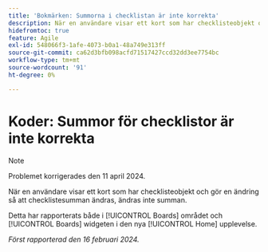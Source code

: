 ```yaml
---
title: 'Bokmärken: Summorna i checklistan är inte korrekta'
description: När en användare visar ett kort som har checklisteobjekt och gör en ändring så att checklistesumman ändras, ändras inte summan.
hidefromtoc: true
feature: Agile
exl-id: 548066f3-1afe-4073-b0a1-48a749e313ff
source-git-commit: ca62d3bfb098acfd71517427ccd32dd3ee7754bc
workflow-type: tm+mt
source-wordcount: '91'
ht-degree: 0%

---
```


# Koder: Summor för checklistor är inte korrekta

>[!NOTE]
>
>Problemet korrigerades den 11 april 2024.

När en användare visar ett kort som har checklisteobjekt och gör en ändring så att checklistesumman ändras, ändras inte summan.

Detta har rapporterats både i [!UICONTROL Boards] området och [!UICONTROL Boards] widgeten i den nya [!UICONTROL Home] upplevelse.

_Först rapporterad den 16 februari 2024._

